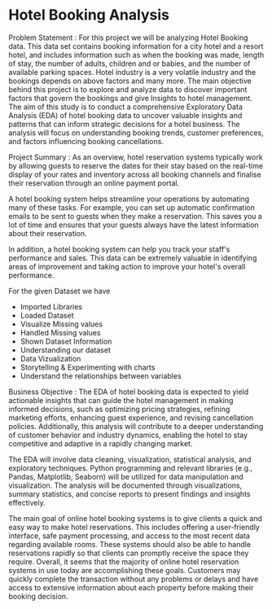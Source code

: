 # Hotel Booking Analysis

Problem Statement :
For this project we will be analyzing Hotel Booking data. This data set contains booking information for a city hotel and a resort hotel, and includes information such as when the booking was made, length of stay, the number of adults, children and
or babies, and the number of available parking spaces. Hotel industry is a very volatile industry and the bookings depends on above factors and many more. The main objective behind this project is to explore and analyze data to discover important factors that govern the bookings and give Insights to hotel management.
The aim of this study is to conduct a comprehensive Exploratory Data Analysis (EDA) of hotel booking data to uncover valuable insights and patterns that can inform strategic decisions for a hotel business. The analysis will focus on understanding booking trends, customer preferences, and factors influencing booking cancellations.

Project Summary :
As an overview, hotel reservation systems typically work by allowing guests to reserve the dates for their stay based on the real-time display of your rates and inventory across all booking channels and finalise their reservation through an online payment portal.

A hotel booking system helps streamline your operations by automating many of these tasks. For example, you can set up automatic confirmation emails to be sent to guests when they make a reservation. This saves you a lot of time and ensures that your guests always have the latest information about their reservation.

In addition, a hotel booking system can help you track your staff's performance and sales. This data can be extremely valuable in identifying areas of improvement and taking action to improve your hotel's overall performance.

For the given Dataset we have
*   Imported Libraries
*   Loaded Dataset
*   Visualize Missing values
*   Handled Missing values
*   Shown Dataset Information
*   Understanding our dataset
*   Data Vizualization
*   Storytelling & Experimenting with charts
*   Understand the relationships between variables

Business Objective : 
The EDA of hotel booking data is expected to yield actionable insights that can guide the hotel management in making informed decisions, such as optimizing pricing strategies, refining marketing efforts, enhancing guest experience, and revising cancellation policies. Additionally, this analysis will contribute to a deeper understanding of customer behavior and industry dynamics, enabling the hotel to stay competitive and adaptive in a rapidly changing market.

The EDA will involve data cleaning, visualization, statistical analysis, and exploratory techniques. Python programming and relevant libraries (e.g., Pandas, Matplotlib, Seaborn) will be utilized for data manipulation and visualization. The analysis will be documented through visualizations, summary statistics, and concise reports to present findings and insights effectively.

The main goal of online hotel booking systems is to give clients a quick and easy way to make hotel reservations. This includes offering a user-friendly interface, safe payment processing, and access to the most recent data regarding available rooms. These systems should also be able to handle reservations rapidly so that clients can promptly receive the space they require. Overall, it seems that the majority of online hotel reservation systems in use today are accomplishing these goals. Customers may quickly complete the transaction without any problems or delays and have access to extensive information about each property before making their booking decision.
